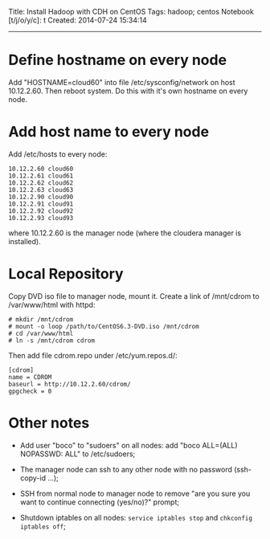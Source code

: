 Title: Install Hadoop with CDH on CentOS
Tags: hadoop; centos
Notebook [t/j/o/y/c]: t
Created: 2014-07-24 15:34:14

------

# Define hostname on every node

Add "HOSTNAME=cloud60" into file /etc/sysconfig/network on host 10.12.2.60. Then reboot system.
Do this with it's own hostname on every node.

# Add host name to every node

Add /etc/hosts to every node:

    10.12.2.60 cloud60
    10.12.2.61 cloud61
    10.12.2.62 cloud62
    10.12.2.63 cloud63
    10.12.2.90 cloud90
    10.12.2.91 cloud91
    10.12.2.92 cloud92
    10.12.2.93 cloud93

where 10.12.2.60 is the manager node (where the cloudera manager is installed).

# Local Repository

Copy DVD iso file to manager node, mount it. Create a link of /mnt/cdrom to /var/www/html with httpd:

    # mkdir /mnt/cdrom
    # mount -o loop /path/to/CentOS6.3-DVD.iso /mnt/cdrom
    # cd /var/www/html
    # ln -s /mnt/cdrom cdrom

Then add file cdrom.repo under /etc/yum.repos.d/:

    [cdrom]
    name = CDROM
    baseurl = http://10.12.2.60/cdrom/
    gpgcheck = 0

# Other notes

* Add user "boco" to "sudoers" on all nodes: add "boco ALL=(ALL) NOPASSWD: ALL" to /etc/sudoers;

* The manager node can ssh to any other node with no password (ssh-copy-id ...);

* SSH from normal node to manager node to remove "are you sure you want to continue connecting (yes/no)?" prompt;

* Shutdown iptables on all nodes: `service iptables stop` and `chkconfig iptables off`;
